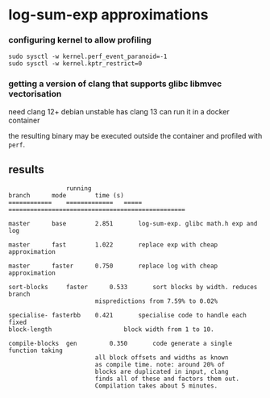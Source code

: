 log-sum-exp approximations
==========================


### configuring kernel to allow profiling

```
sudo sysctl -w kernel.perf_event_paranoid=-1
sudo sysctl -w kernel.kptr_restrict=0
```

### getting a version of clang that supports glibc libmvec vectorisation

need clang 12+
debian unstable has clang 13
can run it in a docker container

the resulting binary may be executed outside the container and profiled with `perf`.


results
-------

```
				running
branch		mode		time (s)
============	=============	=====		=================================================

master		base    	2.851   	log-sum-exp. glibc math.h exp and log

master		fast    	1.022   	replace exp with cheap approximation

master		faster  	0.750   	replace log with cheap approximation

sort-blocks     faster  	0.533   	sort blocks by width. reduces branch
						mispredictions from 7.59% to 0.02%

specialise-	fasterbb	0.421		specialise code to handle each fixed
block-length					block width from 1 to 10.

compile-blocks  gen     	0.350   	code generate a single function taking
						all block offsets and widths as known
						as compile time. note: around 20% of
						blocks are duplicated in input, clang
						finds all of these and factors them out.
						Compilation takes about 5 minutes.
```

